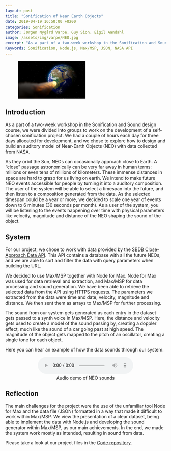 ```yaml
---
layout: post
title: "Sonification of Near Earth Objects"
date: 2019-04-19 16:50:00 +0200
categories: Sonification
author: Jørgen Nygård Varpe, Guy Sion, Eigil Aandahl
image: /assets/img/varpe/NEO.jpg   
excerpt: "As a part of a two-week workshop in the Sonification and Sound design course, we were divided into groups to work on the development of a self-chosen sonification project. We had a couple of hours each day for three days allocated for development, and we chose to explore how to design and build an auditory model of Near-Earth Objects (NEO) with data collected from NASA."
Keywords: Sonification, Node.js, Max/MSP, JSON, NASA API
---
```


<figure>
<img src="/assets/img/varpe/NEO.jpg" width = "50%" align="center" />
</figure>

## Introduction

As a part of a two-week workshop in the Sonification and Sound design course, we were divided into groups to work on the development of a self-chosen sonification project. We had a couple of hours each day for three days allocated for development, and we chose to explore how to design and build an auditory model of Near-Earth Objects (NEO) with data collected from NASA.

As they orbit the Sun, NEOs can occasionally approach close to Earth. A “close” passage astronomically can be very far away in human terms: millions or even tens of millions of kilometers. These immense distances in space are hard to grasp for us living on earth. We intend to make future NEO events accessible for people by turning it into a auditory composition. The user of the system will be able to select a timespan into the future, and then listen to a composition generated from the data. As the selected timespan could be a year or more, we decided to scale one year of events down to 6 minutes (30 seconds per month). As a user of the system, you will be listening to the events happening over time with physical parameters like velocity, magnitude and distance of the NEO shaping the sound of the object.

## System

For our project, we chose to work with data provided by the <a href="https://ssd-api.jpl.nasa.gov/doc/cad.html" target="_blank">SBDB Close-Approach Data API</a>. This API contains a database with all the future NEOs, and we are able to sort and filter the data with query parameters when building the URL.

We decided to use Max/MSP together with Node for Max. Node for Max was used for data retrieval and extraction, and Max/MSP for data processing and sound generation. We have been able to retrieve the selected data from the API using HTTPS requests. The parameters we extracted from the data were time and date, velocity, magnitude and distance. We then sent them as arrays to Max/MSP for further processing.

The sound from our system gets generated as each entry in the dataset gets passed to a synth voice in Max/MSP. Here, the distance and velocity gets used to create a model of the sound passing by, creating a doppler effect, much like the sound of a car going past at high speed. The magnitude of the object gets mapped to the pitch of an oscillator, creating a single tone for each object.

Here you can hear an example of how the data sounds through our system:

<figure align="middle">
<audio controls>
  <source src="https://raw.githubusercontent.com/MCT-master/mct-master.github.io/master/assets/sounds/neosound.mp3" type="audio/mp3" volume="0.2">
  Your browser does not support the audio element.
</audio>
  <figcaption>Audio demo of NEO sounds</figcaption>
</figure>


## Reflection

The main challenges for the project were the use of the unfamiliar tool Node for Max and the data file (JSON) formatted in a way that made it difficult to work within Max/MSP. We view the presentation of a clear dataset, being able to implement the data with Node.js and developing the sound generator within Max/MSP, as our main achievements. In the end, we made the system work mostly as intended, resulting in sound from data.

Please take a look at our project files in the <a href="https://github.com/MeltingPlanet/SonifiGroupProj" target="_blank">Code repository</a>.
